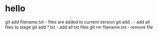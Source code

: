 # hello
git add filename.txt - files are added to current version
git add . - add all files to stage
git add *.txt - add all txt files
git rm filename.txt - remove file
